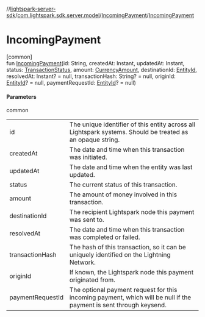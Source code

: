 //[lightspark-server-sdk](../../../index.md)/[com.lightspark.sdk.server.model](../index.md)/[IncomingPayment](index.md)/[IncomingPayment](-incoming-payment.md)

# IncomingPayment

[common]\
fun [IncomingPayment](-incoming-payment.md)(id: String, createdAt: Instant, updatedAt: Instant, status: [TransactionStatus](../-transaction-status/index.md), amount: [CurrencyAmount](../-currency-amount/index.md), destinationId: [EntityId](../-entity-id/index.md), resolvedAt: Instant? = null, transactionHash: String? = null, originId: [EntityId](../-entity-id/index.md)? = null, paymentRequestId: [EntityId](../-entity-id/index.md)? = null)

#### Parameters

common

| | |
|---|---|
| id | The unique identifier of this entity across all Lightspark systems. Should be treated as an opaque string. |
| createdAt | The date and time when this transaction was initiated. |
| updatedAt | The date and time when the entity was last updated. |
| status | The current status of this transaction. |
| amount | The amount of money involved in this transaction. |
| destinationId | The recipient Lightspark node this payment was sent to. |
| resolvedAt | The date and time when this transaction was completed or failed. |
| transactionHash | The hash of this transaction, so it can be uniquely identified on the Lightning Network. |
| originId | If known, the Lightspark node this payment originated from. |
| paymentRequestId | The optional payment request for this incoming payment, which will be null if the payment is sent through keysend. |
